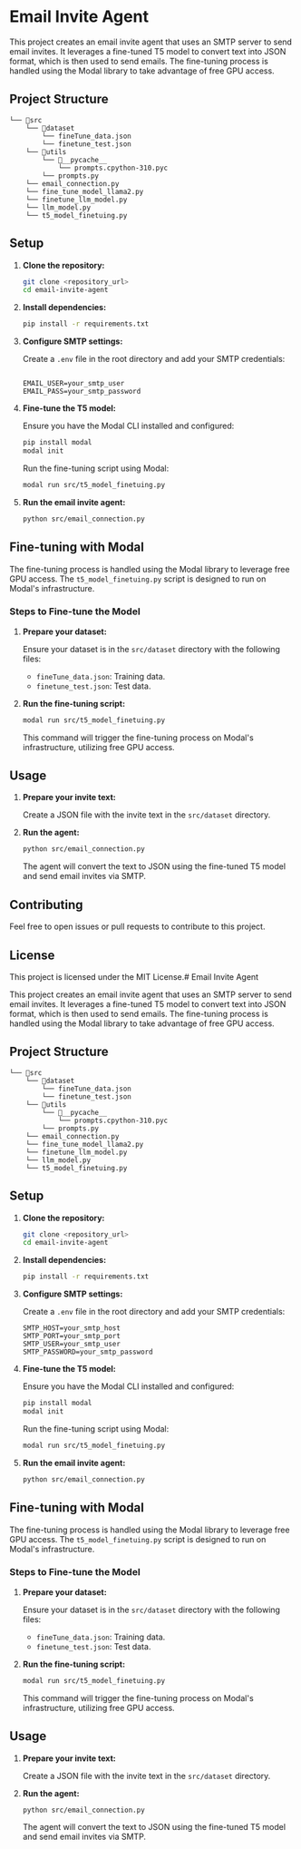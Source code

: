 # Email Invite Agent

This project creates an email invite agent that uses an SMTP server to send email invites. It leverages a fine-tuned T5 model to convert text into JSON format, which is then used to send emails. The fine-tuning process is handled using the Modal library to take advantage of free GPU access.

## Project Structure

```
└── 📁src
    └── 📁dataset
        └── fineTune_data.json
        └── finetune_test.json
    └── 📁utils
        └── 📁__pycache__
            └── prompts.cpython-310.pyc
        └── prompts.py
    └── email_connection.py
    └── fine_tune_model_llama2.py
    └── finetune_llm_model.py
    └── llm_model.py
    └── t5_model_finetuing.py
```

## Setup

1. **Clone the repository:**

   ```bash
   git clone <repository_url>
   cd email-invite-agent
   ```

2. **Install dependencies:**

   ```bash
   pip install -r requirements.txt
   ```

3. **Configure SMTP settings:**

   Create a `.env` file in the root directory and add your SMTP credentials:

   ```env
   
   EMAIL_USER=your_smtp_user
   EMAIL_PASS=your_smtp_password
   ```

4. **Fine-tune the T5 model:**

   Ensure you have the Modal CLI installed and configured:

   ```bash
   pip install modal
   modal init
   ```

   Run the fine-tuning script using Modal:

   ```bash
   modal run src/t5_model_finetuing.py
   ```

5. **Run the email invite agent:**

   ```bash
   python src/email_connection.py
   ```

## Fine-tuning with Modal

The fine-tuning process is handled using the Modal library to leverage free GPU access. The `t5_model_finetuing.py` script is designed to run on Modal's infrastructure.

### Steps to Fine-tune the Model

1. **Prepare your dataset:**

   Ensure your dataset is in the `src/dataset` directory with the following files:

   - `fineTune_data.json`: Training data.
   - `finetune_test.json`: Test data.

2. **Run the fine-tuning script:**

   ```bash
   modal run src/t5_model_finetuing.py
   ```

   This command will trigger the fine-tuning process on Modal's infrastructure, utilizing free GPU access.

## Usage

1. **Prepare your invite text:**

   Create a JSON file with the invite text in the `src/dataset` directory.

2. **Run the agent:**

   ```bash
   python src/email_connection.py
   ```

   The agent will convert the text to JSON using the fine-tuned T5 model and send email invites via SMTP.

## Contributing

Feel free to open issues or pull requests to contribute to this project.

## License

This project is licensed under the MIT License.# Email Invite Agent

This project creates an email invite agent that uses an SMTP server to send email invites. It leverages a fine-tuned T5 model to convert text into JSON format, which is then used to send emails. The fine-tuning process is handled using the Modal library to take advantage of free GPU access.

## Project Structure

```
└── 📁src
    └── 📁dataset
        └── fineTune_data.json
        └── finetune_test.json
    └── 📁utils
        └── 📁__pycache__
            └── prompts.cpython-310.pyc
        └── prompts.py
    └── email_connection.py
    └── fine_tune_model_llama2.py
    └── finetune_llm_model.py
    └── llm_model.py
    └── t5_model_finetuing.py
```

## Setup

1. **Clone the repository:**

   ```bash
   git clone <repository_url>
   cd email-invite-agent
   ```

2. **Install dependencies:**

   ```bash
   pip install -r requirements.txt
   ```

3. **Configure SMTP settings:**

   Create a `.env` file in the root directory and add your SMTP credentials:

   ```env
   SMTP_HOST=your_smtp_host
   SMTP_PORT=your_smtp_port
   SMTP_USER=your_smtp_user
   SMTP_PASSWORD=your_smtp_password
   ```

4. **Fine-tune the T5 model:**

   Ensure you have the Modal CLI installed and configured:

   ```bash
   pip install modal
   modal init
   ```

   Run the fine-tuning script using Modal:

   ```bash
   modal run src/t5_model_finetuing.py
   ```

5. **Run the email invite agent:**

   ```bash
   python src/email_connection.py
   ```

## Fine-tuning with Modal

The fine-tuning process is handled using the Modal library to leverage free GPU access. The `t5_model_finetuing.py` script is designed to run on Modal's infrastructure.

### Steps to Fine-tune the Model

1. **Prepare your dataset:**

   Ensure your dataset is in the `src/dataset` directory with the following files:

   - `fineTune_data.json`: Training data.
   - `finetune_test.json`: Test data.

2. **Run the fine-tuning script:**

   ```bash
   modal run src/t5_model_finetuing.py
   ```

   This command will trigger the fine-tuning process on Modal's infrastructure, utilizing free GPU access.

## Usage

1. **Prepare your invite text:**

   Create a JSON file with the invite text in the `src/dataset` directory.

2. **Run the agent:**

   ```bash
   python src/email_connection.py
   ```

   The agent will convert the text to JSON using the fine-tuned T5 model and send email invites via SMTP.

